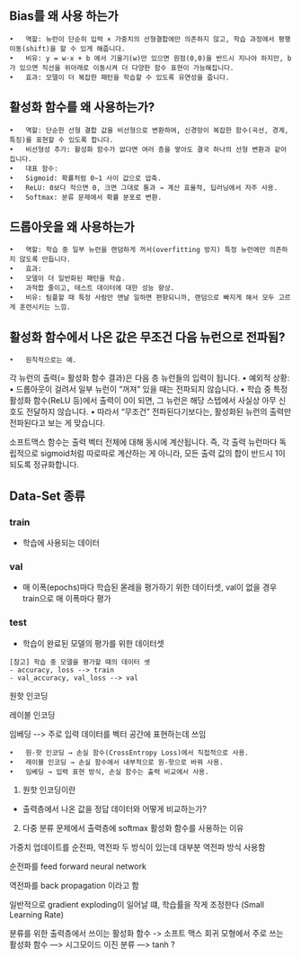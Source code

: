 







## Bias를 왜 사용 하는가
	•	역할: 뉴런이 단순히 입력 × 가중치의 선형결합에만 의존하지 않고, 학습 과정에서 평행 이동(shift)을 할 수 있게 해줍니다.
	•	비유: y = w·x + b 에서 기울기(w)만 있으면 원점(0,0)을 반드시 지나야 하지만, b가 있으면 직선을 위아래로 이동시켜 더 다양한 함수 표현이 가능해집니다.
	•	효과: 모델이 더 복잡한 패턴을 학습할 수 있도록 유연성을 줍니다.

## 활성화 함수를 왜 사용하는가?

	•	역할: 단순한 선형 결합 값을 비선형으로 변환하여, 신경망이 복잡한 함수(곡선, 경계, 특징)를 표현할 수 있도록 합니다.
	•	비선형성 추가: 활성화 함수가 없다면 여러 층을 쌓아도 결국 하나의 선형 변환과 같아집니다.
	•	대표 함수:
	•	Sigmoid: 확률처럼 0~1 사이 값으로 압축.
	•	ReLU: 0보다 작으면 0, 크면 그대로 통과 → 계산 효율적, 딥러닝에서 자주 사용.
	•	Softmax: 분류 문제에서 확률 분포로 변환.



## 드롭아웃을 왜 사용하는가

	•	역할: 학습 중 일부 뉴런을 랜덤하게 꺼서(overfitting 방지) 특정 뉴런에만 의존하지 않도록 만듭니다.
	•	효과:
	•	모델이 더 일반화된 패턴을 학습.
	•	과적합 줄이고, 테스트 데이터에 대한 성능 향상.
	•	비유: 팀플할 때 특정 사람만 맨날 일하면 편향되니까, 랜덤으로 빠지게 해서 모두 고르게 훈련시키는 느낌.


## 활성화 함수에서 나온 값은 무조건 다음 뉴런으로 전파됨?

	•	원칙적으로는 예.
각 뉴런의 출력(= 활성화 함수 결과)은 다음 층 뉴런들의 입력이 됩니다.
	•	예외적 상황:
	•	드롭아웃이 걸려서 일부 뉴런이 “꺼져” 있을 때는 전파되지 않습니다.
	•	학습 중 특정 활성화 함수(ReLU 등)에서 출력이 0이 되면, 그 뉴런은 해당 스텝에서 사실상 아무 신호도 전달하지 않습니다.
	•	따라서 “무조건” 전파된다기보다는, 활성화된 뉴런의 출력만 전파된다고 보는 게 맞습니다.


소프트맥스 함수는 출력 벡터 전체에 대해 동시에 계산됩니다.
즉, 각 출력 뉴런마다 독립적으로 sigmoid처럼 따로따로 계산하는 게 아니라, 모든 출력 값의 합이 반드시 1이 되도록 정규화합니다.

## Data-Set 종류

### train
- 학습에 사용되는 데이터

### val
- 매 이폭(epochs)마다 학습된 몯레을 평가하기 위한 데이터셋, val이 없을 경우 train으로 매 이폭마다 평가

### test
- 학습이 완료된 모델의 평가를 위한 데이터셋

```
[참고] 학습 중 모델을 평가할 때의 데이터 셋
- accuracy, loss --> train
- val_accuracy, val_loss --> val
```


원핫 인코딩

레이블 인코딩

임베딩 --> 주로 입력 데이터를 벡터 공간에 표현하는데 쓰임

	•	원-핫 인코딩 → 손실 함수(CrossEntropy Loss)에서 직접적으로 사용.
	•	레이블 인코딩 → 손실 함수에서 내부적으로 원-핫으로 바꿔 사용.
	•	임베딩 → 입력 표현 방식, 손실 함수는 출력 비교에서 사용.

1. 원핫 인코딩이란
- 출력층에서 나온 값을 정답 데이터와 어떻게 비교하는가?

2. 다중 분류 문제에서 출력층에 softmax 활성화 함수를 사용하는 이유




가중치 업데이트를 순전파, 역전파 두 방식이 있는데 대부분 역전파 방식 사용함

순전파를 feed forward neural network

역전파를 back propagation 이라고 함


일반적으로 gradient exploding이 일어날 떄, 학습률을 작게 조정한다 (Small Learning Rate) 

분류를 위한 출력층에서 쓰이는 활성화 함수 -> 소프트 맥스
회귀 모형에서 주로 쓰는 활성화 함수 —> 시그모이드
이진 분류 —> tanh ?